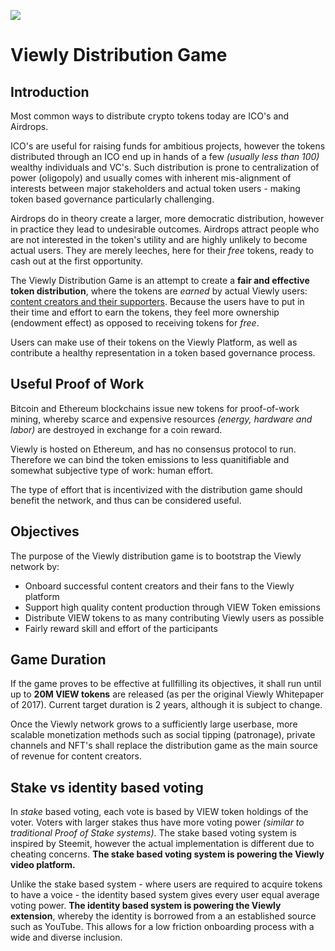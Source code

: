 ![](https://camo.githubusercontent.com/72c6b2f69e29d3d9844140805186b9ca7728c158/68747470733a2f2f692e696d6775722e636f6d2f656b764a6436302e706e67)



# Viewly Distribution Game



## Introduction

Most common ways to distribute crypto tokens today are ICO's and Airdrops. 

ICO's are useful for raising funds for ambitious projects, however the tokens distributed through an ICO end up in hands of a few *(usually less than 100)* wealthy individuals and VC's. Such distribution is prone to centralization of power (oligopoly) and usually comes with inherent mis-alignment of interests between major stakeholders and actual token users - making token based governance particularly challenging. 

Airdrops do in theory create a larger, more democratic distribution, however in practice they lead to undesirable outcomes. Airdrops attract people who are not interested in the token's utility and are highly unlikely to become actual users. They are merely leeches, here for their _free_ tokens, ready to cash out at the first opportunity.

The Viewly Distribution Game is an attempt to create a **fair and effective token distribution**, where the tokens are _earned_ by actual Viewly users: <u>content creators and their supporters</u>. Because the users have to put in their time and effort to earn the tokens, they feel more ownership (endowment effect) as opposed to receiving tokens for _free_. 

Users can make use of their tokens on the Viewly Platform, as well as contribute a healthy representation in a token based governance process.



## Useful Proof of Work

Bitcoin and Ethereum blockchains issue new tokens for proof-of-work mining, whereby scarce and expensive resources *(energy, hardware and labor)* are destroyed in exchange for a coin reward. 

Viewly is hosted on Ethereum, and has no consensus protocol to run. Therefore we can bind the token emissions to less quanitifiable and somewhat subjective type of work: human effort. 

The type of effort that is incentivized with the distribution game should benefit the network, and thus can be considered useful.



## Objectives

The purpose of the Viewly distribution game is to bootstrap the Viewly network by:

- Onboard successful content creators and their fans to the Viewly platform 
- Support high quality content production through VIEW Token emissions
- Distribute VIEW tokens to as many contributing Viewly users as possible
- Fairly reward skill and effort of the participants



## Game Duration

If the game proves to be effective at fullfilling its objectives, it shall run until up to **20M VIEW tokens** are released (as per the original Viewly Whitepaper of 2017). Current target duration is 2 years, although it is subject to change.

Once the Viewly network grows to a sufficiently large userbase, more scalable monetization methods such as social tipping (patronage), private channels and NFT's shall replace the distribution game as the main source of revenue for content creators.



## Stake vs identity based voting 

In *stake* based voting, each vote is based by VIEW token holdings of the voter. Voters with larger stakes thus have more voting power *(similar to traditional Proof of Stake systems)*. The stake based voting system is inspired by Steemit, however the actual implementation is different due to cheating concerns. **The stake based voting system is powering the Viewly video platform.**

Unlike the stake based system - where users are required to acquire tokens to have a voice - the identity based system gives every user equal average voting power. **The identity based system is powering the Viewly extension**, whereby the identity is borrowed from a an established source such as YouTube. This allows for a low friction onboarding process with a wide and diverse inclusion.
